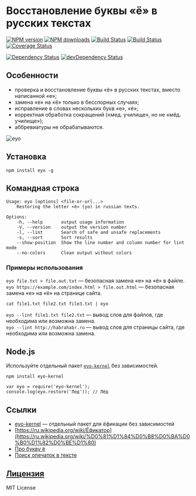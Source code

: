 Восстановление буквы «ё» в русских текстах
===
[![NPM version](https://img.shields.io/npm/v/eyo.svg?style=flat)](https://www.npmjs.com/package/eyo)
[![NPM downloads](https://img.shields.io/npm/dm/eyo.svg?style=flat)](https://www.npmjs.com/package/eyo)
[![Build Status](https://img.shields.io/travis/hcodes/eyo.svg?style=flat)](https://travis-ci.org/hcodes/eyo)
[![Build Status](https://img.shields.io/appveyor/ci/hcodes/eyo/master.svg?style=flat)](https://ci.appveyor.com/project/hcodes/eyo)
[![Coverage Status](https://img.shields.io/coveralls/hcodes/eyo.svg?style=flat)](https://coveralls.io/r/hcodes/eyo)

[![Dependency Status](https://img.shields.io/david/hcodes/eyo.svg?style=flat)](https://david-dm.org/hcodes/eyo) [![devDependency Status](https://img.shields.io/david/dev/hcodes/eyo.svg?style=flat)](https://david-dm.org/hcodes/eyo#info=devDependencies)

## Особенности
+ проверка и восстановление буквы «ё» в русских текстах, вместо написанной «е»;
+ замена «е» на «ё» только в бесспорных случаях;
+ исправление в словах нескольких букв «е», «ё»;
+ корректная обработка сокращений («мед. училище», но не «мёд. училище»);
+ аббревиатуры не обрабатываются.

![eyo](https://raw.githubusercontent.com/hcodes/eyo/master/images/screenshot.png)


## Установка
`npm install eyo -g`

## Командная строка
```
Usage: eyo [options] <file-or-url...>
    Restoring the letter «ё» (yo) in russian texts.

Options:
    -h, --help       output usage information
    -V, --version    output the version number
    -l, --lint       Search of safe and unsafe replacements
    -s, --sort       Sort results
    --show-position  Show the line number and column number for lint mode
    --no-colors      Clean output without colors
```

### Примеры использования
`eyo file.txt > file.out.txt` — безопасная замена «е» на «ё» в файле.<br/>
`eyo https://example.com/index.html > file.out.html` — безопасная замена «е» на «ё» на странице сайта.

`cat file1.txt file2.txt file3.txt | eyo`

`eyo --lint file1.txt file2.txt` — вывод слов для файлов, где необходима или возможна замена.<br/>
`eyo --lint http://habrahabr.ru` — вывод слов для страницы сайта, где необходима или возможна замена.

## Node.js

Используйте отдельный пакет [`eyo-kernel`](https://www.npmjs.com/package/eyo-kernel) без зависимостей.

`npm install eyo-kernel`

```
var eyo = require('eyo-kernel');
console.log(eyo.restore('Лед')); // Лёд
```

## Ссылки
+ [eyo-kernel](https://www.npmjs.com/package/eyo-kernel) — отдельный пакет для ёфикации без зависимостей
+ [https://ru.wikipedia.org/wiki/Ёфикатор](https://ru.wikipedia.org/wiki/%D0%81%D1%84%D0%B8%D0%BA%D0%B0%D1%82%D0%BE%D1%80)
+ [Про букву ё](http://www.gramota.ru/class/istiny/istiny_7_jo/)
+ [Поиск опечаток в тексте](https://github.com/hcodes/yaspeller)

## [Лицензия](./LICENSE)
MIT License
